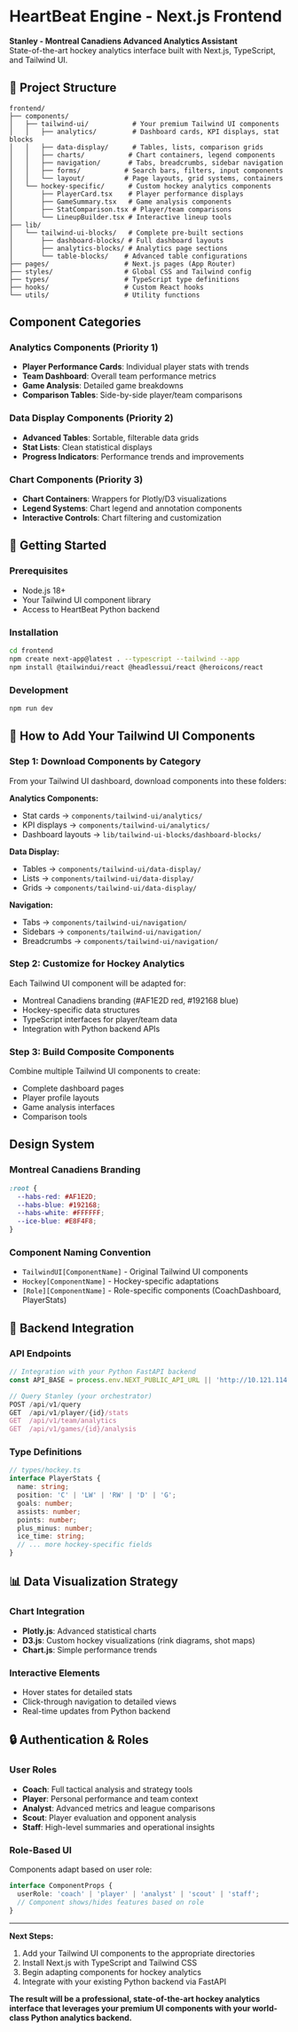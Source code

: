 # HeartBeat Engine - Next.js Frontend

**Stanley - Montreal Canadiens Advanced Analytics Assistant**  
State-of-the-art hockey analytics interface built with Next.js, TypeScript, and Tailwind UI.

## 🏒 Project Structure

```
frontend/
├── components/
│   ├── tailwind-ui/           # Your premium Tailwind UI components
│   │   ├── analytics/         # Dashboard cards, KPI displays, stat blocks
│   │   ├── data-display/      # Tables, lists, comparison grids
│   │   ├── charts/           # Chart containers, legend components
│   │   ├── navigation/       # Tabs, breadcrumbs, sidebar navigation
│   │   ├── forms/           # Search bars, filters, input components
│   │   └── layout/          # Page layouts, grid systems, containers
│   └── hockey-specific/      # Custom hockey analytics components
│       ├── PlayerCard.tsx    # Player performance displays
│       ├── GameSummary.tsx   # Game analysis components
│       ├── StatComparison.tsx # Player/team comparisons
│       └── LineupBuilder.tsx # Interactive lineup tools
├── lib/
│   └── tailwind-ui-blocks/   # Complete pre-built sections
│       ├── dashboard-blocks/ # Full dashboard layouts
│       ├── analytics-blocks/ # Analytics page sections
│       └── table-blocks/    # Advanced table configurations
├── pages/                   # Next.js pages (App Router)
├── styles/                  # Global CSS and Tailwind config
├── types/                   # TypeScript type definitions
├── hooks/                   # Custom React hooks
└── utils/                   # Utility functions
```

## Component Categories

### Analytics Components (Priority 1)
- **Player Performance Cards**: Individual player stats with trends
- **Team Dashboard**: Overall team performance metrics
- **Game Analysis**: Detailed game breakdowns
- **Comparison Tables**: Side-by-side player/team comparisons

### Data Display Components (Priority 2)
- **Advanced Tables**: Sortable, filterable data grids
- **Stat Lists**: Clean statistical displays
- **Progress Indicators**: Performance trends and improvements

### Chart Components (Priority 3)
- **Chart Containers**: Wrappers for Plotly/D3 visualizations
- **Legend Systems**: Chart legend and annotation components
- **Interactive Controls**: Chart filtering and customization

## 🚀 Getting Started

### Prerequisites
- Node.js 18+
- Your Tailwind UI component library
- Access to HeartBeat Python backend

### Installation
```bash
cd frontend
npm create next-app@latest . --typescript --tailwind --app
npm install @tailwindui/react @headlessui/react @heroicons/react
```

### Development
```bash
npm run dev
```

## 📁 How to Add Your Tailwind UI Components

### Step 1: Download Components by Category
From your Tailwind UI dashboard, download components into these folders:

**Analytics Components:**
- Stat cards → `components/tailwind-ui/analytics/`
- KPI displays → `components/tailwind-ui/analytics/`
- Dashboard layouts → `lib/tailwind-ui-blocks/dashboard-blocks/`

**Data Display:**
- Tables → `components/tailwind-ui/data-display/`
- Lists → `components/tailwind-ui/data-display/`
- Grids → `components/tailwind-ui/data-display/`

**Navigation:**
- Tabs → `components/tailwind-ui/navigation/`
- Sidebars → `components/tailwind-ui/navigation/`
- Breadcrumbs → `components/tailwind-ui/navigation/`

### Step 2: Customize for Hockey Analytics
Each Tailwind UI component will be adapted for:
- Montreal Canadiens branding (#AF1E2D red, #192168 blue)
- Hockey-specific data structures
- TypeScript interfaces for player/team data
- Integration with Python backend APIs

### Step 3: Build Composite Components
Combine multiple Tailwind UI components to create:
- Complete dashboard pages
- Player profile layouts
- Game analysis interfaces
- Comparison tools

## Design System

### Montreal Canadiens Branding
```css
:root {
  --habs-red: #AF1E2D;
  --habs-blue: #192168;
  --habs-white: #FFFFFF;
  --ice-blue: #E8F4F8;
}
```

### Component Naming Convention
- `TailwindUI[ComponentName]` - Original Tailwind UI components
- `Hockey[ComponentName]` - Hockey-specific adaptations
- `[Role][ComponentName]` - Role-specific components (CoachDashboard, PlayerStats)

## 🔗 Backend Integration

### API Endpoints
```typescript
// Integration with your Python FastAPI backend
const API_BASE = process.env.NEXT_PUBLIC_API_URL || 'http://10.121.114.200:8000';

// Query Stanley (your orchestrator)
POST /api/v1/query
GET  /api/v1/player/{id}/stats
GET  /api/v1/team/analytics
GET  /api/v1/games/{id}/analysis
```

### Type Definitions
```typescript
// types/hockey.ts
interface PlayerStats {
  name: string;
  position: 'C' | 'LW' | 'RW' | 'D' | 'G';
  goals: number;
  assists: number;
  points: number;
  plus_minus: number;
  ice_time: string;
  // ... more hockey-specific fields
}
```

## 📊 Data Visualization Strategy

### Chart Integration
- **Plotly.js**: Advanced statistical charts
- **D3.js**: Custom hockey visualizations (rink diagrams, shot maps)
- **Chart.js**: Simple performance trends

### Interactive Elements
- Hover states for detailed stats
- Click-through navigation to detailed views
- Real-time updates from Python backend

## 🔒 Authentication & Roles

### User Roles
- **Coach**: Full tactical analysis and strategy tools
- **Player**: Personal performance and team context
- **Analyst**: Advanced metrics and league comparisons
- **Scout**: Player evaluation and opponent analysis
- **Staff**: High-level summaries and operational insights

### Role-Based UI
Components adapt based on user role:
```typescript
interface ComponentProps {
  userRole: 'coach' | 'player' | 'analyst' | 'scout' | 'staff';
  // Component shows/hides features based on role
}
```

---

**Next Steps:**
1. Add your Tailwind UI components to the appropriate directories
2. Install Next.js with TypeScript and Tailwind CSS
3. Begin adapting components for hockey analytics
4. Integrate with your existing Python backend via FastAPI

**The result will be a professional, state-of-the-art hockey analytics interface that leverages your premium UI components with your world-class Python analytics backend.**
